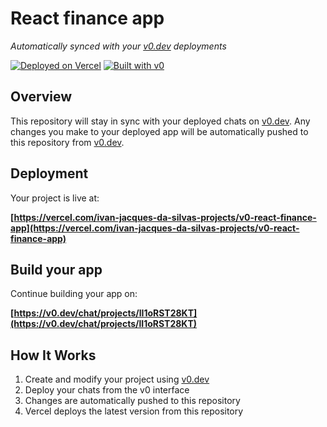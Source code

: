 # React finance app

*Automatically synced with your [v0.dev](https://v0.dev) deployments*

[![Deployed on Vercel](https://img.shields.io/badge/Deployed%20on-Vercel-black?style=for-the-badge&logo=vercel)](https://vercel.com/ivan-jacques-da-silvas-projects/v0-react-finance-app)
[![Built with v0](https://img.shields.io/badge/Built%20with-v0.dev-black?style=for-the-badge)](https://v0.dev/chat/projects/lI1oRST28KT)

## Overview

This repository will stay in sync with your deployed chats on [v0.dev](https://v0.dev).
Any changes you make to your deployed app will be automatically pushed to this repository from [v0.dev](https://v0.dev).

## Deployment

Your project is live at:

**[https://vercel.com/ivan-jacques-da-silvas-projects/v0-react-finance-app](https://vercel.com/ivan-jacques-da-silvas-projects/v0-react-finance-app)**

## Build your app

Continue building your app on:

**[https://v0.dev/chat/projects/lI1oRST28KT](https://v0.dev/chat/projects/lI1oRST28KT)**

## How It Works

1. Create and modify your project using [v0.dev](https://v0.dev)
2. Deploy your chats from the v0 interface
3. Changes are automatically pushed to this repository
4. Vercel deploys the latest version from this repository